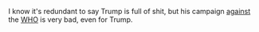 I know it's redundant to say Trump is full of shit, but his campaign <a href="https://www.politico.com/news/2020/05/18/us-sticks-it-to-who-as-xi-offers-vaccine-hope-265346">against</a> the <a href="https://en.wikipedia.org/wiki/World_Health_Organization">WHO</a> is very bad, even for Trump.
